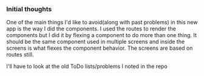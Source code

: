 ### Initial thoughts
One of the main things I'd like to avoid(along with past problems) in this new app is the way I did the components. I used the routes to render the components but I did it by flexing a component to do more than one thing. It should be the same component used in multiple screens and inside the screens is what flexes the component behavior. The screens are based on routes still.

I'll have to look at the old ToDo lists/problems I noted in the repo